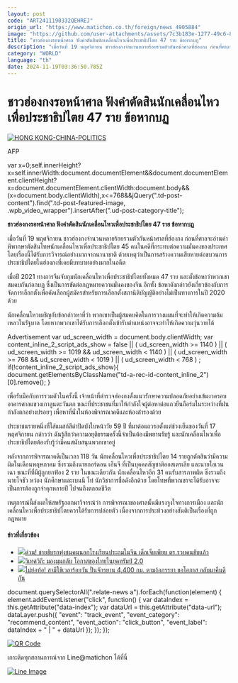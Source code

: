 ```yaml
---
layout: post
code: "ART2411190332QEHREJ"
origin_url: "https://www.matichon.co.th/foreign/news_4905884"
image: "https://github.com/user-attachments/assets/7c3b183e-1277-49c6-8738-e7d99cdf174b"
title: "ชาวฮ่องกงรอหน้าศาล ฟังคำตัดสินนักเคลื่อนไหวเพื่อประชาธิปไตย 47 ราย ข้อหากบฏ"
description: "เมื่อวันที่ 19 พฤศจิกายน ชาวฮ่องกงจำนวนหลายร้อยรวมตัวกันหน้าศาลที่ฮ่องกง ก่อนที่ศาลจะอ่านคำพิพากษาตัดสินโทษนักเคลื่อนไหวเพื่อประชาธิปไตย 45 คนในคดีที่กระทบต่อความมั่นคงของประเทศ โดยเรื่องนี้ได้รับการวิจารณ์อย่างมากจากนานาชาติ ด้วยเหตุว่าเป็นการสร้างความเสียหายต่อขบวนการประชาธิปไตยในฮ่องกงที่เคยมีบทบาทอย่างมากในอดีต"
category: "WORLD"
language: "th"
date: 2024-11-19T03:36:50.785Z
---
```


# ชาวฮ่องกงรอหน้าศาล ฟังคำตัดสินนักเคลื่อนไหวเพื่อประชาธิปไตย 47 ราย ข้อหากบฏ

[![](https://www.matichon.co.th/wp-content/uploads/2024/11/728-AFP__20241119__36MQ88F__v2__HighRes__HongKongChinaPolitics.jpg "HONG KONG-CHINA-POLITICS")](https://www.matichon.co.th/wp-content/uploads/2024/11/728-AFP__20241119__36MQ88F__v2__HighRes__HongKongChinaPolitics.jpg)

AFP

var x=0;self.innerHeight?x=self.innerWidth:document.documentElement&&document.documentElement.clientHeight?x=document.documentElement.clientWidth:document.body&&(x=document.body.clientWidth),x<=768&&jQuery(".td-post-content").find(".td-post-featured-image, .wpb\_video\_wrapper").insertAfter(".ud-post-category-title");

**ชาวฮ่องกงรอหน้าศาล ฟังคำตัดสินนักเคลื่อนไหวเพื่อประชาธิปไตย 47 ราย ข้อหากบฏ**

เมื่อวันที่ 19 พฤศจิกายน ชาวฮ่องกงจำนวนหลายร้อยรวมตัวกันหน้าศาลที่ฮ่องกง ก่อนที่ศาลจะอ่านคำพิพากษาตัดสินโทษนักเคลื่อนไหวเพื่อประชาธิปไตย 45 คนในคดีที่กระทบต่อความมั่นคงของประเทศ โดยเรื่องนี้ได้รับการวิจารณ์อย่างมากจากนานาชาติ ด้วยเหตุว่าเป็นการสร้างความเสียหายต่อขบวนการประชาธิปไตยในฮ่องกงที่เคยมีบทบาทอย่างมากในอดีต

เมื่อปี 2021 ทางการจีนจับกุมนักเคลื่อนไหวเพื่อประชาธิปไตยทั้งหมด 47 ราย และตั้งข้อหาว่าพวกเขาสมคบกันก่อกบฏ ซึ่งเป็นการขัดต่อกฎหมายความมั่นคงของจีน อีกทั้ง ข้อหาดังกล่าวยังเกี่ยวข้องกับการจัดการเลือกตั้งเพื่อคัดเลือกผู้สมัครสำหรับการเลือกตั้งสภานิติบัญญัติอย่างไม่เป็นทางการในปี 2020 ด้วย

นักเคลื่อนไหวเผชิญกับข้อกล่าวหาที่ว่า พวกเขาเป็นผู้สมคบคิดในการวางแผนที่จะทำให้เกิดความล้มเหลวในรัฐบาล โดยหากพวกเขาได้รับการเลือกตั้งเข้ารับตำแหน่งอาจจะทำให้เกิดความวุ่นวายได้

Advertisement var ud\_screen\_width = document.body.clientWidth; var content\_inline\_2\_script\_ads\_show = false || ( ud\_screen\_width >= 1140 ) || ( ud\_screen\_width >= 1019 && ud\_screen\_width < 1140 ) || ( ud\_screen\_width >= 768 && ud\_screen\_width < 1019 ) || ( ud\_screen\_width < 768 ) ; if(!content\_inline\_2\_script\_ads\_show){ document.getElementsByClassName("td-a-rec-id-content\_inline\_2")\[0\].remove(); }

เพื่อรับมือกับการรวมตัวในครั้งนี้ เจ้าหน้าที่ตำรวจฮ่องกงตั้งแนวรักษาความปลอดภัยอย่างเข้มงวดรอบอาคารศาลแขวงเกาลูนตะวันตก ขณะที่ประชาชนที่มาให้กำลังใจผู้ต่อหาต่อแถวยืนถือร่มในระหว่างที่ฝนกำลังตกอย่างปรอยๆ เพื่อหาที่นั่งในห้องพิจารณาคดีและห้องสำรองด้วย

ประชาชนรายหนึ่งที่ใส่แมสก์สีดำปิดบังใบหน้าวัย 59 ปี ที่มาต่อแถวรอตั้งแต่ช่วงเย็นของวันที่ 17 พฤศจิกายน กล่าวว่า ฉันรู้สึกว่าความอยุติธรรมครั้งนี้จำเป็นต้องมีพยานรับรู้ และนักเคลื่อนไหวเพื่อประชาธิปไตยต้องรับรู้ว่ามีคนสนับสนุนพวกเขาอยู่

หลังจากการพิจารณาคดีเป็นเวลา 118 วัน นักเคลื่อนไหวเพื่อประชาธิปไตย 14 รายถูกตัดสินว่ามีความผิดในเดือนพฤษภาคม ซึ่งรวมถึงนายกอร์ดอน เอ็นจี ที่เป็นบุคคลสัญชาติออสเตรเลีย และนายโอเวน เฉา ขณะที่ที่มีผู้ถูกยกฟ้อง 2 ราย ในขณะเดียวกัน นักเคลื่อนไหวอีก 31 คนรับสารภาพผิด ซึ่งรวมถึงนายโจชัว หว่อง นักศึกษาและเบนนี ไท่ นักวิชาการชื่อดังอีกด้วย โดยโทษที่พวกเขาจะได้รับอาจจะเป็นการต้องถูกจำคุกหลายปี ไปจนถึงตลอดชีวิต

เหตุการณ์นี้ส่งผลให้สหรัฐออกมาวิจารณ์ว่า การพิจารณาของศาลนั้นมีแรงจูงใจทางการเมือง และนักเคลื่อนไหวเพื่อประชาธิปไตยควรได้รับการปล่อยตัว เนื่องจากการประท้วงอย่างสันติเป็นเรื่องที่ถูกกฎหมาย

#### ข่าวที่เกี่ยวข้อง

*   [![](https://www.matichon.co.th/wp-content/uploads/2022/01/Matichon-Breaking-News-e1560866024773-728x412-3.jpg)ด่วน! ชายขับรถพุ่งชนคนนอกโรงเรียนประถมในจีน เด็กเจ็บเพียบ ตร.รวบคนขับแล้ว](https://www.matichon.co.th/foreign/news_4905860)
*   [![](https://www.matichon.co.th/wp-content/uploads/2024/11/728-รายงาน-น.32.jpg)วิเทศวิถี: มองมุมกลับ โอกาสของไทยในยุคทรัมป์ 2.0](https://www.matichon.co.th/foreign/news_4905076)
*   [![](https://www.matichon.co.th/wp-content/uploads/2024/11/ปกข่าว-7281-125.jpg)ไม่ย่อท้อ! สามีใช้เวลาร้อยวัน ปั่นจักรยาน 4,400 กม. ตามง้อภรรยา ขอโอกาส กลับมาคืนดีกัน](https://www.matichon.co.th/foreign/news_4905189)

document.querySelectorAll(".relate-news a").forEach(function(element) { element.addEventListener("click", function() { var dataIndex = this.getAttribute("data-index"); var dataUrl = this.getAttribute("data-url"); dataLayer.push({ "event": "track\_event", "event\_category": "recommend\_content", "event\_action": "click\_button", "event\_label": dataIndex + " | " + dataUrl }); }); });

[![QR Code](https://www.matichon.co.th/wp-content/uploads/2023/07/wob1371z.jpg)](https://lin.ee/ht0nDxX)

เกาะติดทุกสถานการณ์จาก Line@matichon ได้ที่นี่

[![Line Image](https://www.matichon.co.th/wp-content/uploads/2023/07/th.png)](https://lin.ee/ht0nDxX)